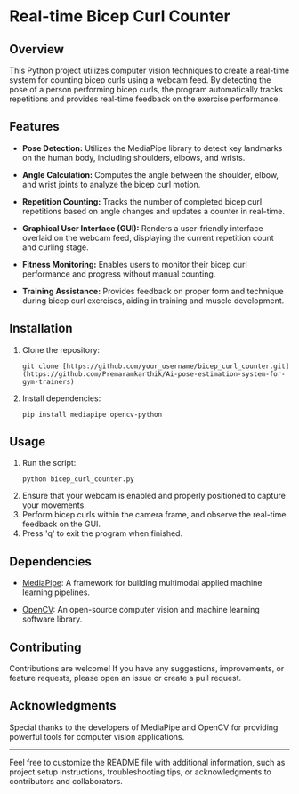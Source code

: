 
# Real-time Bicep Curl Counter

## Overview
This Python project utilizes computer vision techniques to create a real-time system for counting bicep curls using a webcam feed. By detecting the pose of a person performing bicep curls, the program automatically tracks repetitions and provides real-time feedback on the exercise performance.

## Features
- **Pose Detection:** Utilizes the MediaPipe library to detect key landmarks on the human body, including shoulders, elbows, and wrists.
  
- **Angle Calculation:** Computes the angle between the shoulder, elbow, and wrist joints to analyze the bicep curl motion.
  
- **Repetition Counting:** Tracks the number of completed bicep curl repetitions based on angle changes and updates a counter in real-time.
  
- **Graphical User Interface (GUI):** Renders a user-friendly interface overlaid on the webcam feed, displaying the current repetition count and curling stage.
  
- **Fitness Monitoring:** Enables users to monitor their bicep curl performance and progress without manual counting.
  
- **Training Assistance:** Provides feedback on proper form and technique during bicep curl exercises, aiding in training and muscle development.

## Installation
1. Clone the repository:
   ```
   git clone [https://github.com/your_username/bicep_curl_counter.git](https://github.com/Premaramkarthik/Ai-pose-estimation-system-for-gym-trainers)
   ```
2. Install dependencies:
   ```
   pip install mediapipe opencv-python
   ```

## Usage
1. Run the script:
   ```
   python bicep_curl_counter.py
   ```
2. Ensure that your webcam is enabled and properly positioned to capture your movements.
3. Perform bicep curls within the camera frame, and observe the real-time feedback on the GUI.
4. Press 'q' to exit the program when finished.

## Dependencies
- [MediaPipe](https://mediapipe.dev/): A framework for building multimodal applied machine learning pipelines.
  
- [OpenCV](https://opencv.org/): An open-source computer vision and machine learning software library.

## Contributing
Contributions are welcome! If you have any suggestions, improvements, or feature requests, please open an issue or create a pull request.


## Acknowledgments
Special thanks to the developers of MediaPipe and OpenCV for providing powerful tools for computer vision applications.

---

Feel free to customize the README file with additional information, such as project setup instructions, troubleshooting tips, or acknowledgments to contributors and collaborators.
